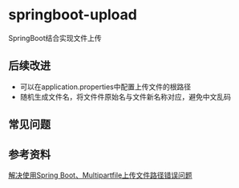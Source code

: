 # springboot-upload

SpringBoot结合实现文件上传

## 后续改进

- 可以在application.properties中配置上传文件的根路径
- 随机生成文件名，将文件件原始名与文件新名称对应，避免中文乱码

## 常见问题

## 参考资料

[解决使用Spring Boot、Multipartfile上传文件路径错误问题](https://blog.csdn.net/daniel7443/article/details/51620308)